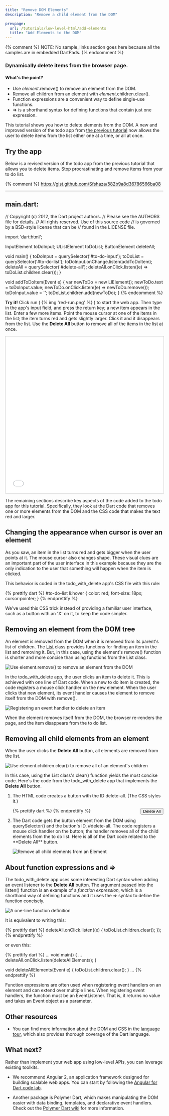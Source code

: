 ```yaml
---
title: "Remove DOM Elements"
description: "Remove a child element from the DOM"

prevpage:
  url: /tutorials/low-level-html/add-elements
  title: "Add Elements to the DOM"
---
```


{% comment %}
NOTE: No sample_links section goes here because all the samples are in
embedded DartPads.
{% endcomment %}

### Dynamically delete items from the browser page.

<div class="panel" markdown="1">

#### <a id="whats-the-point" class="anchor" href="#whats-the-point" aria-hidden="true"><span class="octicon octicon-link"></span></a>What's the point?

* Use _element_.remove() to remove an element from the DOM.
* Remove all children from an element with _element_.children.clear().
* Function expressions are a convenient way to define single-use functions.
* => is a shorthand syntax for defining functions that contain just one expression.

</div>

This tutorial shows you how to delete elements from the DOM.
A new and improved version of the todo app from
[the previous tutorial](add-elements)
now allows the user to delete items from the list
either one at a time, or all at once.

## Try the app

Below is a revised version
of the todo app from the previous tutorial
that allows you to delete items.
Stop procrastinating and remove items from your to do list.

{% comment %}
https://gist.github.com/Sfshaza/582b9a8d36786566ba08

------------------------------------------------------------------
main.dart:
------------------------------------------------------------------

// Copyright (c) 2012, the Dart project authors.
// Please see the AUTHORS file for details.
// All rights reserved. Use of this source code
// is governed by a BSD-style license that can be
// found in the LICENSE file.

import 'dart:html';

InputElement toDoInput;
UListElement toDoList;
ButtonElement deleteAll;

void main() {
  toDoInput = querySelector('#to-do-input');
  toDoList = querySelector('#to-do-list');
  toDoInput.onChange.listen(addToDoItem);
  deleteAll = querySelector('#delete-all');
  deleteAll.onClick.listen((e) =>
      toDoList.children.clear());
}

void addToDoItem(Event e) {
  var newToDo = new LIElement();
  newToDo.text = toDoInput.value;
  newToDo.onClick.listen((e) => newToDo.remove());
  toDoInput.value = '';
  toDoList.children.add(newToDo);
}
{% endcomment %}

**Try it!**
Click run ( {% img 'red-run.png' %} ) to start the web app.
Then type in the app's input field, and press the return key;
a new item appears in the list.
Enter a few more items.
Point the mouse cursor at one of the items in the list;
the item turns red and gets slightly larger.
Click it and it disappears from the list.
Use the **Delete All** button
to remove all of the items in the list at once.

<iframe
src="{{site.custom.dartpad.embed-html-prefix}}?id=582b9a8d36786566ba08&horizontalRatio=60&verticalRatio=80"
    width="100%"
    height="500px"
    style="border: 1px solid #ccc;">
</iframe>

The remaining sections describe
key aspects of the code
added to the todo app for this tutorial.
Specifically, they look at
the Dart code that removes one or more elements from the DOM
and the CSS code that makes the text red and larger.

## Changing the appearance when cursor is over an element

As you saw, an item in the list turns red and gets bigger
when the user points at it.
The mouse cursor also changes shape.
These visual clues are an important part of the user interface
in this example because they are the only indication to the user
that something will happen when the item is clicked.

This behavior is coded in the todo_with_delete app's CSS file with this rule:

{% prettify dart %}
#to-do-list li:hover {
  color: red;
  font-size: 18px;
  cursor:pointer;
}
{% endprettify %}

We've used this CSS trick
instead of providing a familiar user interface,
such as a button with an 'X' on it,
to keep the code simpler.

## Removing an element from the DOM tree

An element is removed from
the DOM when it is removed from its parent's list of children.
The
<a href="{{site.dart_api}}/dart-core/List-class.html" target="_blank" rel="noopener">List</a>
class provides functions for finding an item in the list
and removing it.
But, in this case,
using the element's remove() function
is shorter and more concise than
using functions from the List class.

<img class="scale-img-max" src="/tutorials/images/remove-element.png"
     alt="Use element.remove() to remove an element from the DOM">

In the todo_with_delete app,
the user clicks an item to delete it.
This is achieved with one line of Dart code.
When a new to do item is created,
the code registers a mouse click handler on the new element.
When the user clicks that new element,
its event handler causes the element to remove itself from the DOM
with remove().

<img class="scale-img-max" src="/tutorials/images/remove-element-code.png"
     alt="Registering an event handler to delete an item">

When the element removes itself from the DOM,
the browser re-renders the page,
and the item disappears from the to do list.

## Removing all child elements from an element

When the user clicks the **Delete All** button,
all elements are removed from the list.

<img class="scale-img-max" src="/tutorials/images/remove-all-elements.png"
     alt="Use element.children.clear() to remove all of an element's children">

In this case, using the List class's clear() function
yields the most concise code.
Here's the code from the todo_with_delete app
that implements the **Delete All** button.

<ol>
<li markdown="1">
The HTML code creates a button with the ID delete-all.
(The CSS styles it.)

{% prettify dart %}
<button id="delete-all" type="button" style="float:right"> Delete All </button>
{% endprettify %}

</li>

<li markdown="1">
The Dart code gets the button element from the DOM
using querySelector() and the button's ID, #delete-all.
The code registers a mouse click handler on the button;
the handler removes all of the child elements from the to do list.
Here is all of the Dart code related to the **Delete All** button.

<img class="scale-img-max" src="/tutorials/images/remove-all-code.png"
     alt="Remove all child elements from an Element">

</li>
</ol>

## About function expressions and =>

The todo_with_delete app uses
some interesting Dart syntax
when adding an event listener to the **Delete All** button.
The argument passed into the listen() function
is an example of a _function expression_,
which is a shorthand way of defining functions
and it uses the => syntax to define the function concisely.

<img class="scale-img-max" src="/tutorials/images/event-listener-exp.png"
     alt="A one-line function definition">

It is equivalent to writing this:

{% prettify dart %}
deleteAll.onClick.listen((e) {
  toDoList.children.clear();
});
{% endprettify %}

or even this:

{% prettify dart %}
...
void main() {
  ...
  deleteAll.onClick.listen(deleteAllElements);
}

void deleteAllElements(Event e) {
  toDoList.children.clear();
}
...
{% endprettify %}

Function expressions are often used
when registering event handlers on an element
and can extend over multiple lines.
When registering event handlers,
the function must be an EventListener.
That is,
it returns no value and takes an Event object as a parameter.

## Other resources

<ul>
  <li>
    You can find more information about the DOM and CSS in the
    <a href="{{site.dartlang}}/guides/language/language-tour">language tour</a>,
    which also provides thorough coverage of the Dart language.
  </li>
</ul>

## What next?

Rather than implement your web app using low-level APIs, you can leverage
existing toolkits.

* We recommend Angular 2, an application framework designed for building
  scalable web apps. You can start by following the
  [Angular for Dart code lab](/codelabs/ng2).

* Another package is Polymer Dart, which makes manipulating the DOM easier
  with data binding, templates, and declarative event handlers.
  Check out the
  [Polymer Dart wiki](https://github.com/dart-lang/polymer-dart/wiki)
  for more information.
